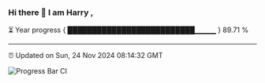 ### Hi there 👋 I am Harry , 

⏳ Year progress { ██████████████████████████▁▁▁▁ } 89.71 %

---

⏰ Updated on Sun, 24 Nov 2024 08:14:32 GMT

![Progress Bar CI](https://github.com/duykhang68/duykhang68/workflows/Progress%20Bar%20CI/badge.svg)
